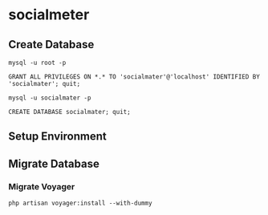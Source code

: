 # socialmeter

## Create Database

```
mysql -u root -p
```
```
GRANT ALL PRIVILEGES ON *.* TO 'socialmater'@'localhost' IDENTIFIED BY 'socialmater'; quit;
```
```
mysql -u socialmater -p
```
```
CREATE DATABASE socialmater; quit;
```

## Setup Environment


## Migrate Database

### Migrate Voyager
```
php artisan voyager:install --with-dummy
```